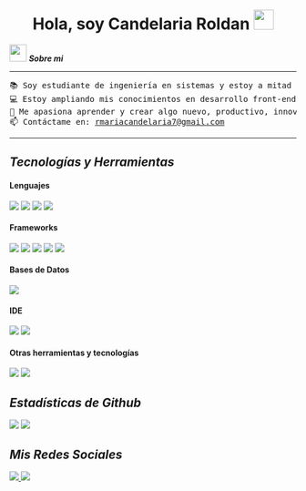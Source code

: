 <h1 align="center">Hola, soy Candelaria Roldan <img src="https://media.giphy.com/media/hvRJCLFzcasrR4ia7z/giphy.gif" width="35"></h1>

<img src="https://media.giphy.com/media/ObNTw8Uzwy6KQ/giphy.gif" width="30px">&nbsp;***Sobre mi***
<hr>

<pre>
📚 Soy estudiante de ingeniería en sistemas y estoy a mitad de mi carrera
💻 Estoy ampliando mis conocimientos en desarrollo front-end y back-end
🌱 Me apasiona aprender y crear algo nuevo, productivo, innovador y creativo
📫 Contáctame en: <a href="rmariacandelaria7@gmail.com">rmariacandelaria7@gmail.com</a>
</pre>
<hr>



## ***Tecnologías y Herramientas***

<h4> Lenguajes </h4>
<span> 
  <img src="https://img.shields.io/badge/HTML5-E34F26?style=for-the-badge&logo=html5&logoColor=white">
  <img src="https://img.shields.io/badge/CSS3-1572B6?style=for-the-badge&logo=css3&logoColor=white">
  <img src="https://img.shields.io/badge/JavaScript-F7DF1E?style=for-the-badge&logo=javascript&logoColor=black">
	<img src="https://img.shields.io/badge/python-3670A0?style=for-the-badge&logo=python&logoColor=ffdd54">
</span>

<h4> Frameworks </h4>
<span>
  <img src="https://img.shields.io/badge/Bootstrap-563D7C?style=for-the-badge&logo=bootstrap&logoColor=white">
	<img src="https://img.shields.io/badge/tailwindcss-%2338B2AC.svg?style=for-the-badge&logo=tailwind-css&logoColor=white">
	<img src="https://img.shields.io/badge/SASS-hotpink.svg?style=for-the-badge&logo=SASS&logoColor=white">
	<img src="https://img.shields.io/badge/react-%2320232a.svg?style=for-the-badge&logo=react&logoColor=%2361DAFB">
	<img src="https://img.shields.io/badge/node.js-6DA55F?style=for-the-badge&logo=node.js&logoColor=white">
</span>

<h4> Bases de Datos </h4>
<span>
  <img src="https://img.shields.io/badge/MySQL-00000F?style=for-the-badge&logo=mysql&logoColor=white">
</span>

<h4> IDE </h4>
<span>
<img src="https://img.shields.io/badge/Visual_Studio_Code-0078D4?style=for-the-badge&logo=visual%20studio%20code&logoColor=white">
<img src="https://img.shields.io/badge/pycharm-143?style=for-the-badge&logo=pycharm&logoColor=black&color=black&labelColor=green">


<h4> Otras herramientas y tecnologías </h4>
<span>
  <img src="https://img.shields.io/badge/Git-F05032?style=for-the-badge&logo=git&logoColor=white">
	<img src="https://img.shields.io/badge/github-%23121011.svg?style=for-the-badge&logo=github&logoColor=white">
</span>

## ***Estadísticas de Github***
[![](https://github-readme-stats.vercel.app/api?username=candelariaroldan&show_icons=true&theme=tokyonight&hide_border=true&locale=en)](https://github.com/candelariaroldan)
[![](https://github-readme-streak-stats.herokuapp.com/?user=candelariaroldan&theme=material-palenight)](https://github.com/candelariaroldan)


## ***Mis Redes Sociales***
<a href="https://www.instagram.com/canderoldn/">
	<img src="https://img.shields.io/badge/Instagram-%23E4405F.svg?style=for-the-badge&logo=Instagram&logoColor=white">

<a href="https://www.linkedin.com/in/mar%C3%ADa-candelaria-roldan-souto-18b454254/">
		<img src="https://img.shields.io/badge/linkedin-%230077B5.svg?style=for-the-badge&logo=linkedin&logoColor=white">

